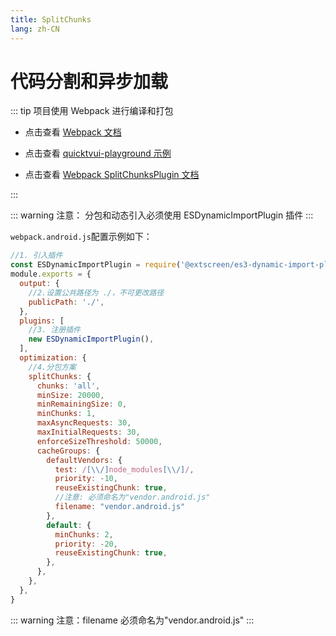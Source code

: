 ```yaml
---
title: SplitChunks
lang: zh-CN
---
```


# 代码分割和异步加载

::: tip 项目使用 Webpack 进行编译和打包

* 点击查看 [Webpack 文档](https://webpack.docschina.org/concepts/)

* 点击查看 [quicktvui-playground 示例](https://github.com/quicktvui/quicktvui-playground/tree/master/es-split-chunks)

* 点击查看 [Webpack SplitChunksPlugin 文档](https://webpack.docschina.org/plugins/split-chunks-plugin/)

:::

::: warning 注意： 分包和动态引入必须使用 ESDynamicImportPlugin 插件
:::

`webpack.android.js`配置示例如下：

```js
//1. 引入插件
const ESDynamicImportPlugin = require('@extscreen/es3-dynamic-import-plugin');
module.exports = {
  output: {
    //2.设置公共路径为 ./，不可更改路径
    publicPath: './',
  },
  plugins: [
    //3. 注册插件
    new ESDynamicImportPlugin(),
  ],
  optimization: {
    //4.分包方案
    splitChunks: {
      chunks: 'all',
      minSize: 20000,
      minRemainingSize: 0,
      minChunks: 1,
      maxAsyncRequests: 30,
      maxInitialRequests: 30,
      enforceSizeThreshold: 50000,
      cacheGroups: {
        defaultVendors: {
          test: /[\\/]node_modules[\\/]/,
          priority: -10,
          reuseExistingChunk: true,
          //注意: 必须命名为"vendor.android.js"
          filename: "vendor.android.js"
        },
        default: {
          minChunks: 2,
          priority: -20,
          reuseExistingChunk: true,
        },
      },
    },
  },
}
```

::: warning 注意：filename 必须命名为"vendor.android.js"
:::

